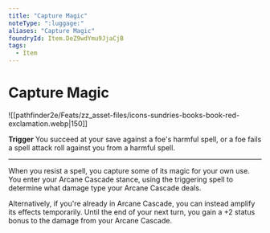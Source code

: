 ```yaml
---
title: "Capture Magic"
noteType: ":luggage:"
aliases: "Capture Magic"
foundryId: Item.DeZ9wdYmu9JjaCjB
tags:
  - Item
---
```


# Capture Magic
![[pathfinder2e/Feats/zz_asset-files/icons-sundries-books-book-red-exclamation.webp|150]]

**Trigger** You succeed at your save against a foe's harmful spell, or a foe fails a spell attack roll against you from a harmful spell.

* * *

When you resist a spell, you capture some of its magic for your own use. You enter your Arcane Cascade stance, using the triggering spell to determine what damage type your Arcane Cascade deals.

Alternatively, if you're already in Arcane Cascade, you can instead amplify its effects temporarily. Until the end of your next turn, you gain a +2 status bonus to the damage from your Arcane Cascade.
